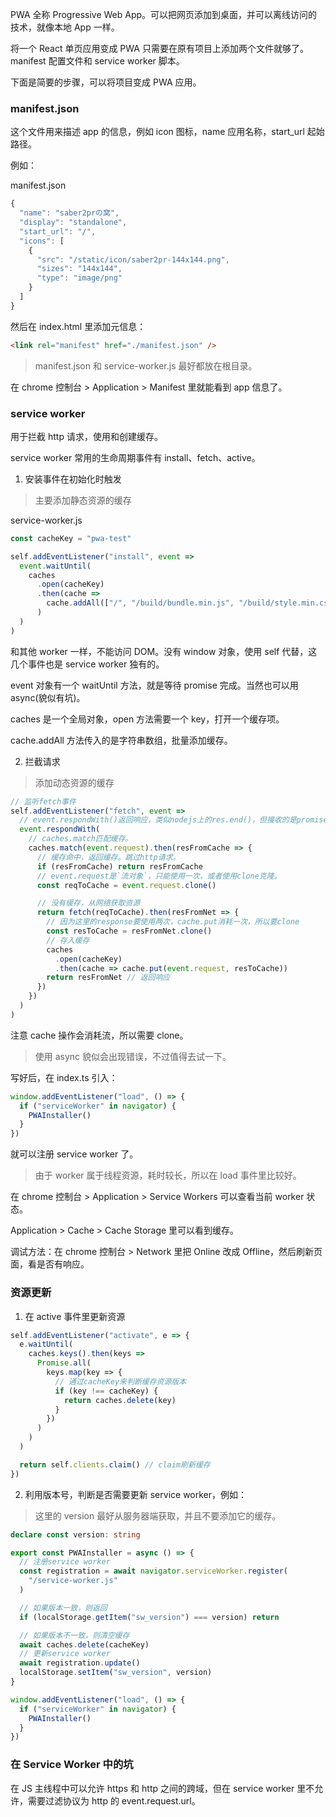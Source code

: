 PWA 全称 Progressive Web App。可以把网页添加到桌面，并可以离线访问的技术，就像本地 App 一样。

将一个 React 单页应用变成 PWA 只需要在原有项目上添加两个文件就够了。manifest 配置文件和 service worker 脚本。

下面是简要的步骤，可以将项目变成 PWA 应用。

### manifest.json

这个文件用来描述 app 的信息，例如 icon 图标，name 应用名称，start_url 起始路径。

例如：

manifest.json

```js
{
  "name": "saber2prの窝",
  "display": "standalone",
  "start_url": "/",
  "icons": [
    {
      "src": "/static/icon/saber2pr-144x144.png",
      "sizes": "144x144",
      "type": "image/png"
    }
  ]
}
```

然后在 index.html 里添加元信息：

```html
<link rel="manifest" href="./manifest.json" />
```

> manifest.json 和 service-worker.js 最好都放在根目录。

在 chrome 控制台 > Application > Manifest 里就能看到 app 信息了。

### service worker

用于拦截 http 请求，使用和创建缓存。

service worker 常用的生命周期事件有 install、fetch、active。

1. 安装事件在初始化时触发

> 主要添加静态资源的缓存

service-worker.js

```js
const cacheKey = "pwa-test"

self.addEventListener("install", event =>
  event.waitUntil(
    caches
      .open(cacheKey)
      .then(cache =>
        cache.addAll(["/", "/build/bundle.min.js", "/build/style.min.css"])
      )
  )
)
```

和其他 worker 一样，不能访问 DOM。没有 window 对象，使用 self 代替，这几个事件也是 service worker 独有的。

event 对象有一个 waitUntil 方法，就是等待 promise 完成。当然也可以用 async(貌似有坑)。

caches 是一个全局对象，open 方法需要一个 key，打开一个缓存项。

cache.addAll 方法传入的是字符串数组，批量添加缓存。

2. 拦截请求

> 添加动态资源的缓存

```js
// 监听fetch事件
self.addEventListener("fetch", event =>
  // event.respondWith()返回响应，类似nodejs上的res.end()，但接收的是promise。
  event.respondWith(
    // caches.match匹配缓存。
    caches.match(event.request).then(resFromCache => {
      // 缓存命中，返回缓存。跳过http请求。
      if (resFromCache) return resFromCache
      // event.request是`流对象`，只能使用一次，或者使用clone克隆。
      const reqToCache = event.request.clone()

      // 没有缓存，从网络获取资源
      return fetch(reqToCache).then(resFromNet => {
        // 因为这里的response要使用两次，cache.put消耗一次，所以要clone
        const resToCache = resFromNet.clone()
        // 存入缓存
        caches
          .open(cacheKey)
          .then(cache => cache.put(event.request, resToCache))
        return resFromNet // 返回响应
      })
    })
  )
)
```

注意 cache 操作会消耗流，所以需要 clone。

> 使用 async 貌似会出现错误，不过值得去试一下。

写好后，在 index.ts 引入：

```ts
window.addEventListener("load", () => {
  if ("serviceWorker" in navigator) {
    PWAInstaller()
  }
})
```

就可以注册 service worker 了。

> 由于 worker 属于线程资源，耗时较长，所以在 load 事件里比较好。

在 chrome 控制台 > Application > Service Workers 可以查看当前 worker 状态。

Application > Cache > Cache Storage 里可以看到缓存。

调试方法：在 chrome 控制台 > Network 里把 Online 改成 Offline，然后刷新页面，看是否有响应。

### 资源更新

1. 在 active 事件里更新资源

```ts
self.addEventListener("activate", e => {
  e.waitUntil(
    caches.keys().then(keys =>
      Promise.all(
        keys.map(key => {
          // 通过cacheKey来判断缓存资源版本
          if (key !== cacheKey) {
            return caches.delete(key)
          }
        })
      )
    )
  )

  return self.clients.claim() // claim刷新缓存
})
```

2. 利用版本号，判断是否需要更新 service worker，例如：

> 这里的 version 最好从服务器端获取，并且不要添加它的缓存。

```ts
declare const version: string

export const PWAInstaller = async () => {
  // 注册service worker
  const registration = await navigator.serviceWorker.register(
    "/service-worker.js"
  )

  // 如果版本一致，则返回
  if (localStorage.getItem("sw_version") === version) return

  // 如果版本不一致，则清空缓存
  await caches.delete(cacheKey)
  // 更新service worker
  await registration.update()
  localStorage.setItem("sw_version", version)
}

window.addEventListener("load", () => {
  if ("serviceWorker" in navigator) {
    PWAInstaller()
  }
})
```

### 在 Service Worker 中的坑

在 JS 主线程中可以允许 https 和 http 之间的跨域，但在 service worker 里不允许，需要过滤协议为 http 的 event.request.url。
